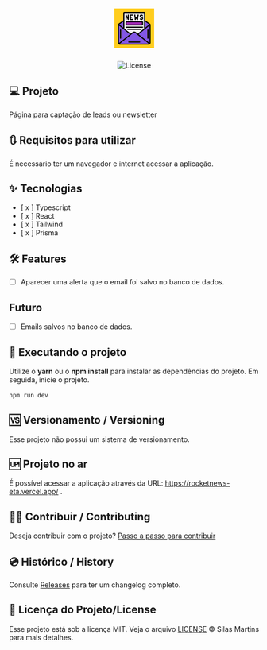 <h1 align="center">
  <img alt="Rocketnews" height="80" title="Plant Manager" src="./src/assets/icon.png" />
</h1>

<p align="center">
  <img alt="License" src="https://img.shields.io/github/license/silasfmartins/rocketnews">
</p>


## 💻 Projeto
Página para captação de leads ou newsletter

## 🔃 Requisitos para utilizar

É necessário ter um navegador e internet acessar a aplicação.

## ✨ Tecnologias

-   [ x ] Typescript
-   [ x ] React
-   [ x ] Tailwind
-   [ x ] Prisma


## :hammer_and_wrench: Features 

-   [ ] Aparecer uma alerta que o email foi salvo no banco de dados.

## Futuro
-   [ ] Emails salvos no banco de dados.


## 📲 Executando o projeto

Utilize o **yarn** ou o **npm install** para instalar as dependências do projeto.
Em seguida, inicie o projeto.

```cl
npm run dev
```

## 🆚 Versionamento / Versioning

Esse projeto não possui um sistema de versionamento.

## 🆙 Projeto no ar

É possível acessar a aplicação através da URL: https://rocketnews-eta.vercel.app/ .

## 👨‍💻 Contribuir / Contributing

Deseja contribuir com o projeto? [Passo a passo para contribuir](https://github.com/silasfmartins/rocketnews/blob/master/Contributing.md)

## 💿 Histórico / History

Consulte [Releases](https://github.com/silasfmartins/rocketnews/releases) para ter um changelog completo.

## 📄 Licença do Projeto/License

Esse projeto está sob a licença MIT. Veja o arquivo [LICENSE](https://github.com/silasfmartins/rocketnews/blob/main/LICENSE) © Silas Martins para mais detalhes.

<br />
